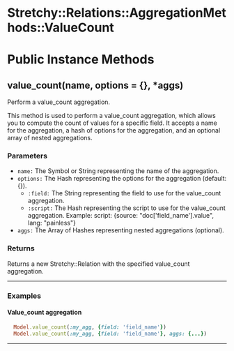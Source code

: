 # Stretchy::Relations::AggregationMethods::ValueCount [](#module-Stretchy::Relations::AggregationMethods::ValueCount) [](#top)

    

# Public Instance Methods

      
## value_count(name, options = {}, *aggs) [](#method-i-value_count)
         
Perform a value_count aggregation.

This method is used to perform a value_count aggregation, which allows you to compute the count of values for a specific field. It accepts a name for the aggregation, a hash of options for the aggregation, and an optional array of nested aggregations.

### Parameters

- `name:` The Symbol or String representing the name of the aggregation.
- `options:` The Hash representing the options for the aggregation (default: {}).
    - `:field:` The String representing the field to use for the value_count aggregation.
    - `:script:` The Hash representing the script to use for the value_count aggregation. Example: script: {source: "doc['field_name'].value", lang: "painless"}
- `aggs:` The Array of Hashes representing nested aggregations (optional).

### Returns
Returns a new Stretchy::Relation with the specified value_count aggregation.

---

### Examples

#### Value_count aggregation

```ruby
  Model.value_count(:my_agg, {field: 'field_name'})
  Model.value_count(:my_agg, {field: 'field_name'}, aggs: {...})
```  
        
---

